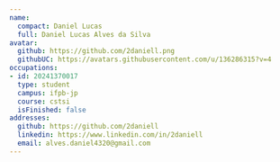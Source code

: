 ```yaml
---
name:
  compact: Daniel Lucas
  full: Daniel Lucas Alves da Silva
avatar:
  github: https://github.com/2daniell.png
  githubUC: https://avatars.githubusercontent.com/u/136286315?v=4
occupations:
- id: 20241370017
  type: student
  campus: ifpb-jp
  course: cstsi
  isFinished: false
addresses:
  github: https://github.com/2daniell
  linkedin: https://www.linkedin.com/in/2daniell
  email: alves.daniel4320@gmail.com
---
```


